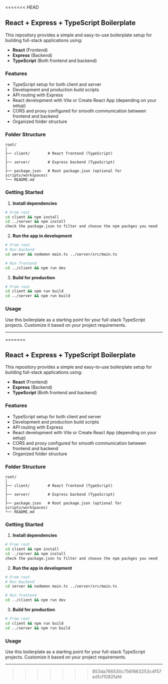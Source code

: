 <<<<<<< HEAD

## React + Express + TypeScript Boilerplate

This repository provides a simple and easy-to-use boilerplate setup for building full-stack applications using:

* **React** (Frontend)
* **Express** (Backend)
* **TypeScript** (Both frontend and backend)

### Features

* TypeScript setup for both client and server
* Development and production build scripts
* API routing with Express
* React development with Vite or Create React App (depending on your setup)
* CORS and proxy configured for smooth communication between frontend and backend
* Organized folder structure

### Folder Structure

```
root/
│
├── client/        # React frontend (TypeScript)
│
├── server/        # Express backend (TypeScript)
│
├── package.json   # Root package.json (optional for scripts/workspaces)
└── README.md
```

### Getting Started

1. **Install dependencies**

```bash
# From root
cd client && npm install
cd ../server && npm install
check the package.json to filter and choose the npm packges you need 
```

2. **Run the app in development**

```bash
# From root
# Run backend
cd server && nodemon main.ts ../server/src/main.ts

# Run frontend
cd ../client && npm run dev
```

3. **Build for production**

```bash
# From root
cd client && npm run build
cd ../server && npm run build
```

### Usage

Use this boilerplate as a starting point for your full-stack TypeScript projects. Customize it based on your project requirements.

---
=======

## React + Express + TypeScript Boilerplate

This repository provides a simple and easy-to-use boilerplate setup for building full-stack applications using:

* **React** (Frontend)
* **Express** (Backend)
* **TypeScript** (Both frontend and backend)

### Features

* TypeScript setup for both client and server
* Development and production build scripts
* API routing with Express
* React development with Vite or Create React App (depending on your setup)
* CORS and proxy configured for smooth communication between frontend and backend
* Organized folder structure

### Folder Structure

```
root/
│
├── client/        # React frontend (TypeScript)
│
├── server/        # Express backend (TypeScript)
│
├── package.json   # Root package.json (optional for scripts/workspaces)
└── README.md
```

### Getting Started

1. **Install dependencies**

```bash
# From root
cd client && npm install
cd ../server && npm install
check the package.json to filter and choose the npm packges you need 
```

2. **Run the app in development**

```bash
# From root
# Run backend
cd server && nodemon main.ts ../server/src/main.ts

# Run frontend
cd ../client && npm run dev
```

3. **Build for production**

```bash
# From root
cd client && npm run build
cd ../server && npm run build
```

### Usage

Use this boilerplate as a starting point for your full-stack TypeScript projects. Customize it based on your project requirements.

---
>>>>>>> 853da766530c756f863253c4f57ed1cf1082fafd
